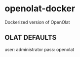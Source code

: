 # openolat-docker

Dockerized version of OpenOlat

## OLAT DEFAULTS

user: administrator
pass: openolat